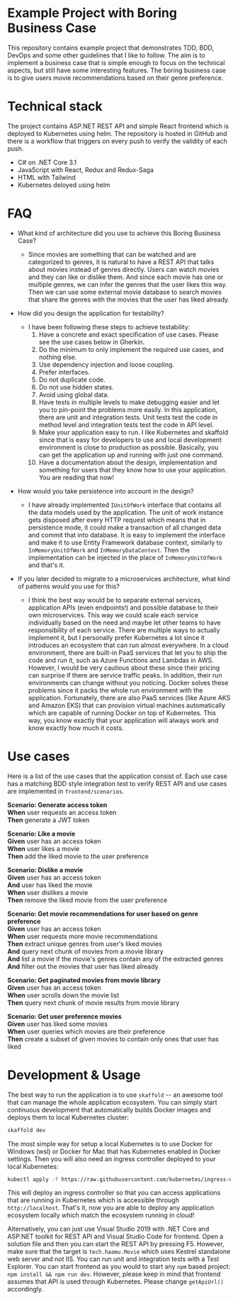 Example Project with Boring Business Case
====

This repository contains example project that demonstrates TDD, BDD, DevOps and some other guidelines that I like to follow. The aim is to implement a business case that is simple enough to focus on the technical aspects, but still have some interesting features. The boring business case is to give users movie recommendations based on their genre preference.

Technical stack
===

The project contains ASP.NET REST API and simple React frontend which is deployed to Kubernetes using helm. The repository is hosted in GitHub and there is a workflow that triggers on every push to verify the validity of each push.

- C# on .NET Core 3.1
- JavaScript with React, Redux and Redux-Saga
- HTML with Tailwind
- Kubernetes deloyed using helm


FAQ
===

- What kind of architecture did you use to achieve this Boring Business Case?
  - Since movies are something that can be watched and are categorized to genres, it is natural to have a REST API that talks about movies instead of genres directly. Users can watch movies and they can like or dislike them. And since each movie has one or multiple genres, we can infer the genres that the user likes this way. Then we can use some external movie database to search movies that share the genres with the movies that the user has liked already.

- How did you design the application for testability?
  - I have been following these steps to achieve testability:
    1. Have a concrete and exact specification of use cases. Please see the use cases below in Gherkin.
    2. Do the minimum to only implement the required use cases, and nothing else.
    3. Use dependency injection and loose coupling.
    4. Prefer interfaces.
    5. Do not duplicate code.
    6. Do not use hidden states.
    7. Avoid using global data.
    8. Have tests in multiple levels to make debugging easier and let you to pin-point the problems more easily. In this application, there are unit and integration tests. Unit tests test the code in method level and integration tests test the code in API level.
    9. Make your application easy to run. I like Kubernetes and skaffold since that is easy for developers to use and local development environment is close to production as possible. Basically, you can get the application up and running with just one command.
    10. Have a documentation about the design, implementation and something for users that they know how to use your application. You are reading that now!

- How would you take persistence into account in the design?
  - I have already implemented `IUnitOfWork` interface that contains all the data models used by the application. The unit of work instance gets disposed after every HTTP request which means that in persistence mode, it could make a transaction of all changed data and commit that into database. It is easy to implement the interface and make it to use Entity Framework database context, similarly to `InMemoryUnitOfWork` and `InMemoryDataContext`. Then the implementation can be injected in the place of `InMemoryUnitOfWork` and that's it.

- If you later decided to migrate to a microservices architecture, what kind of patterns would you use for this?
  - I think the best way would be to separate external services, application APIs (even endpoints!) and possible database to their own microservices. This way we could scale each service individually based on the need and maybe let other teams to have responsibility of each service. There are multiple ways to actually implement it, but I personally prefer Kubernetes a lot since it introduces an ecosystem that can run almost everywhere. In a cloud environment, there are built-in PaaS services that let you to ship the code and run it, such as Azure Functions and Lambdas in AWS. However, I would be very cautious about these since their pricing can surprise if there are service traffic peaks. In addition, their run environments can change without you noticing. Docker solves these problems since it packs the whole run environment with the application. Fortunately, there are also PaaS services (like Azure AKS and Amazon EKS) that can provision virtual machines automatically which are capable of running Docker on top of Kubernetes. This way, you know exactly that your application will always work and know exactly how much it costs.


Use cases
===

Here is a list of the use cases that the application consist of. Each use case has a matching BDD style integration test to verify REST API and use cases are implemented in `frontend/scenarios`.

**Scenario: Generate access token**\
**When** user requests an access token\
**Then** generate a JWT token

**Scenario: Like a movie**\
**Given** user has an access token\
**When** user likes a movie\
**Then** add the liked movie to the user preference

**Scenario: Dislike a movie**\
**Given** user has an access token\
  **And** user has liked the movie\
**When** user dislikes a movie\
**Then** remove the liked movie from the user preference

**Scenario: Get movie recommendations for user based on genre preference**\
**Given** user has an access token\
**When** user requests more movie recommendations\
**Then** extract unique genres from user's liked movies\
 **And** query next chunk of movies from a movie library\
 **And** list a movie if the movie's genres contain any of the extracted genres\
 **And** filter out the movies that user has liked already

**Scenario: Get paginated movies from movie library**\
**Given** user has an access token\
**When** user scrolls down the movie list\
**Then** query next chunk of movie results from movie library

**Scenario: Get user preference movies**\
**Given** user has liked some movies\
**When** user queries which movies are their preference\
**Then** create a subset of given movies to contain only ones that user has liked


Development & Usage
===

The best way to run the application is to use `skaffold` -- an awesome tool that can manage the whole application ecosystem. You can simply start continuous development that automatically builds Docker images and deploys them to local Kubernetes cluster:

```bash
skaffold dev
```

The most simple way for setup a local Kubernetes is to use Docker for Windows (wsl) or Docker for Mac that has Kubernetes enabled in Docker settings. Then you will also need an ingress controller deployed to your local Kubernetes:

```bash
kubectl apply -f https://raw.githubusercontent.com/kubernetes/ingress-nginx/controller-v1.0.3/deploy/static/provider/cloud/deploy.yaml
```

This will deploy an ingress controller so that you can access applications that are running in Kubernetes which is accessible through `http://localhost`. That's it, now you are able to deploy any application ecosystem locally which match the ecosystem running in cloud!


Alternatively, you can just use Visual Studio 2019 with .NET Core and ASP.NET toolkit for REST API and Visual Studio Code for frontend. Open a solution file and then you can start the REST API by pressing F5. However, make sure that the target is `tech.haamu.Movie` which uses Kestrel standalone web server and not IIS. You can run unit and integration tests with a Test Explorer. You can start frontend as you would to start any `npm` based project: `npm install && npm run dev`. However, please keep in mind that frontend assumes that API is used through Kubernetes. Please change `getApiUrl()` accordingly.
